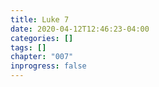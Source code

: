 ```yaml
---
title: Luke 7
date: 2020-04-12T12:46:23-04:00
categories: []
tags: []
chapter: "007"
inprogress: false
---
```


